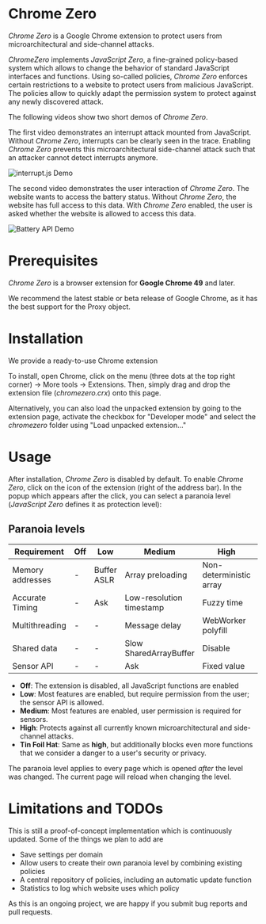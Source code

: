 # Chrome Zero

*Chrome Zero* is a Google Chrome extension to protect users from microarchitectural and side-channel attacks.

*ChromeZero* implements *JavaScript Zero*, a fine-grained policy-based system which allows to change the behavior of standard JavaScript interfaces and functions.
Using so-called policies, *Chrome Zero* enforces certain restrictions to a website to protect users from malicious JavaScript.
The policies allow to quickly adapt the permission system to protect against any newly discovered attack.

The following videos show two short demos of *Chrome Zero*.

The first video demonstrates an interrupt attack mounted from JavaScript. Without *Chrome Zero*, interrupts can be clearly seen in the trace. Enabling *Chrome Zero* prevents this microarchitectural side-channel attack such that an attacker cannot detect interrupts anymore.

![interrupt.js Demo](./_images/interruptjs.gif)

The second video demonstrates the user interaction of *Chrome Zero*. The website wants to access the battery status. Without *Chrome Zero*, the website has full access to this data. With *Chrome Zero* enabled, the user is asked whether the website is allowed to access this data.

![Battery API Demo](./_images/battery.gif)

# Prerequisites

*Chrome Zero* is a browser extension for **Google Chrome 49** and later.

We recommend the latest stable or beta release of Google Chrome, as it has the best support for the Proxy object.

# Installation

We provide a ready-to-use Chrome extension

To install, open Chrome, click on the menu (three dots at the top right corner) -> More tools -> Extensions.
Then, simply drag and drop the extension file (*chromezero.crx*) onto this page.

Alternatively, you can also load the unpacked extension by going to the extension page, activate the checkbox for "Developer mode" and select the *chromezero* folder using "Load unpacked extension..."

# Usage

After installation, *Chrome Zero* is disabled by default.
To enable *Chrome Zero*, click on the icon of the extension (right of the address bar).
In the popup which appears after the click, you can select a paranoia level (*JavaScript Zero* defines it as protection level):

## Paranoia levels

Requirement      | Off | Low         | Medium                   | High                    | Tin Foil Hat
---------------- | --- | ----------- | ------------------------ | ----------------------- | -------------------------
Memory addresses | -   | Buffer ASLR | Array preloading         | Non-deterministic array | Array index randomization
Accurate Timing  | -   | Ask         | Low-resolution timestamp | Fuzzy time              | Disable
Multithreading   | -   | -           | Message delay            | WebWorker polyfill      | Disable
Shared data      | -   | -           | Slow SharedArrayBuffer   | Disable                 | Disable
Sensor API       | -   | -           | Ask                      | Fixed value             | Disable

* **Off**: The extension is disabled, all JavaScript functions are enabled
* **Low**: Most features are enabled, but require permission from the user; the sensor API is allowed.
* **Medium**: Most features are enabled, user permission is required for sensors.
* **High**: Protects against all currently known microarchitectural and side-channel attacks.
* **Tin Foil Hat**: Same as **high**, but additionally blocks even more functions that we consider a danger to a user's security or privacy.


The paranoia level applies to every page which is opened *after* the level was changed. The current page will reload when changing the level.

# Limitations and TODOs

This is still a proof-of-concept implementation which is continuously updated. Some of the things we plan to add are

* Save settings per domain
* Allow users to create their own paranoia level by combining existing policies
* A central repository of policies, including an automatic update function
* Statistics to log which website uses which policy

As this is an ongoing project, we are happy if you submit bug reports and pull requests.
